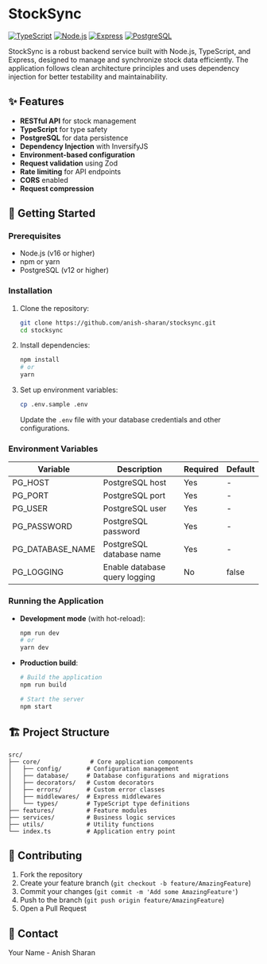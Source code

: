 # StockSync

[![TypeScript](https://img.shields.io/badge/TypeScript-007ACC?style=for-the-badge&logo=typescript&logoColor=white)](https://www.typescriptlang.org/)
[![Node.js](https://img.shields.io/badge/Node.js-43853D?style=for-the-badge&logo=node.js&logoColor=white)](https://nodejs.org/)
[![Express](https://img.shields.io/badge/Express.js-404D59?style=for-the-badge)](https://expressjs.com/)
[![PostgreSQL](https://img.shields.io/badge/PostgreSQL-316192?style=for-the-badge&logo=postgresql&logoColor=white)](https://www.postgresql.org/)

StockSync is a robust backend service built with Node.js, TypeScript, and Express, designed to manage and synchronize stock data efficiently. The application follows clean architecture principles and uses dependency injection for better testability and maintainability.

## ✨ Features

- **RESTful API** for stock management
- **TypeScript** for type safety
- **PostgreSQL** for data persistence
- **Dependency Injection** with InversifyJS
- **Environment-based configuration**
- **Request validation** using Zod
- **Rate limiting** for API endpoints
- **CORS** enabled
- **Request compression**

## 🚀 Getting Started

### Prerequisites

- Node.js (v16 or higher)
- npm or yarn
- PostgreSQL (v12 or higher)

### Installation

1. Clone the repository:
   ```bash
   git clone https://github.com/anish-sharan/stocksync.git
   cd stocksync
   ```

2. Install dependencies:
   ```bash
   npm install
   # or
   yarn
   ```

3. Set up environment variables:
   ```bash
   cp .env.sample .env
   ```
   Update the `.env` file with your database credentials and other configurations.

### Environment Variables

| Variable          | Description                     | Required | Default |
|-------------------|---------------------------------|----------|---------|
| PG_HOST           | PostgreSQL host                | Yes      | -       |
| PG_PORT           | PostgreSQL port                | Yes      | -       |
| PG_USER           | PostgreSQL user                | Yes      | -       |
| PG_PASSWORD       | PostgreSQL password            | Yes      | -       |
| PG_DATABASE_NAME  | PostgreSQL database name       | Yes      | -       |
| PG_LOGGING        | Enable database query logging  | No       | false   |

### Running the Application

- **Development mode** (with hot-reload):
  ```bash
  npm run dev
  # or
  yarn dev
  ```

- **Production build**:
  ```bash
  # Build the application
  npm run build
  
  # Start the server
  npm start
  ```

## 🏗 Project Structure

```
src/
├── core/              # Core application components
│   ├── config/       # Configuration management
│   ├── database/     # Database configurations and migrations
│   ├── decorators/   # Custom decorators
│   ├── errors/       # Custom error classes
│   ├── middlewares/  # Express middlewares
│   └── types/        # TypeScript type definitions
├── features/         # Feature modules
├── services/         # Business logic services
├── utils/            # Utility functions
└── index.ts          # Application entry point
```

## 🤝 Contributing

1. Fork the repository
2. Create your feature branch (`git checkout -b feature/AmazingFeature`)
3. Commit your changes (`git commit -m 'Add some AmazingFeature'`)
4. Push to the branch (`git push origin feature/AmazingFeature`)
5. Open a Pull Request

## 📧 Contact

Your Name - Anish Sharan

